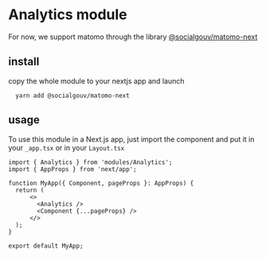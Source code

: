 # Analytics module

For now, we support matomo through the library [@socialgouv/matomo-next](https://github.com/SocialGouv/matomo-next)

## install

copy the whole module to your nextjs app and launch

```
  yarn add @socialgouv/matomo-next
```

## usage

To use this module in a Next.js app, just import the component and put it in your `_app.tsx` or in your `Layout.tsx`

```
import { Analytics } from 'modules/Analytics';
import { AppProps } from 'next/app';

function MyApp({ Component, pageProps }: AppProps) {
  return (
      <>
        <Analytics />
        <Component {...pageProps} />
      </>
  );
}

export default MyApp;

```
